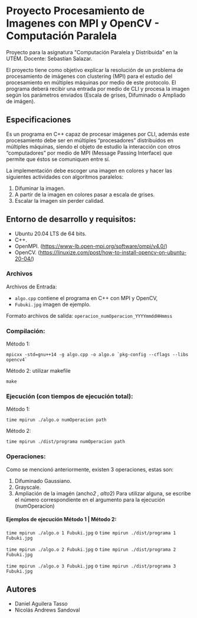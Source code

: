 # Proyecto Procesamiento de Imagenes con MPI y OpenCV - Computación Paralela
Proyecto para la asignatura "Computación Paralela y Distribuida" en la UTEM. Docente: Sebastían Salazar.

El proyecto tiene como objetivo explicar la resolución de un problema de procesamiento de imágenes con clustering (MPI) para el estudio del procesamiento en múltiples máquinas por medio de este protocolo. El programa deberá recibir una entrada por medio de CLI y procesa la imagen según los parámetros enviados (Escala de grises, Difuminado o Ampliado de imágen).

## Especificaciones
Es un programa en C++ capaz de procesar imágenes por CLI, además este procesamiento debe ser en múltiples “procesadores” distribuidos en múltiples máquinas, siendo el objeto de estudio la interacción con otros “computadores” por medio de MPI (Message Passing Interface) que permite que éstos se comuniquen entre sí.

La implementación debe escoger una imagen en colores y hacer las siguientes actividades con algoritmos paralelos:
1) Difuminar la imagen.
2) A partir de la imagen en colores pasar a escala de grises.
3) Escalar la imagen sin perder calidad.

## Entorno de desarrollo y requisitos:
- Ubuntu 20.04 LTS de 64 bits.
- C++.
- OpenMPI. (https://www-lb.open-mpi.org/software/ompi/v4.0/)
- OpenCV. (https://linuxize.com/post/how-to-install-opencv-on-ubuntu-20-04/)

### Archivos
Archivos de Entrada:
- `algo.cpp` contiene el programa en C++ con MPI y OpenCV,
- `Fubuki.jpg` imagen de ejemplo.

Formato archivos de salida:
`operacion_numOperacion_YYYYmmddHHmmss`

### Compilación:
Método 1:
```
mpicxx -std=gnu++14 -g algo.cpp -o algo.o `pkg-config --cflags --libs opencv4`
```

Método 2: utilizar makefile
```
make
```

### Ejecución (con tiempos de ejecución total):
Método 1:
```
time mpirun ./algo.o numOperacion path
```

Método 2:
```
time mpirun ./dist/programa numOperacion path
```

### Operaciones:
Como se mencionó anteriormente, existen 3 operaciones, estas son:
1) Difuminado Gaussiano.
2) Grayscale.
3) Ampliación de la imagén (ancho*2 , alto*2)
Para utilizar alguna, se escribe el número correspondiente en el argumento para la ejecución (numOperacion)

#### Ejemplos de ejecución Método 1 | Método 2:
`time mpirun ./algo.o 1 Fubuki.jpg` o `time mpirun ./dist/programa 1 Fubuki.jpg`

`time mpirun ./algo.o 2 Fubuki.jpg` o `time mpirun ./dist/programa 2 Fubuki.jpg`

`time mpirun ./algo.o 3 Fubuki.jpg` o `time mpirun ./dist/programa 3 Fubuki.jpg`


## Autores
- Daniel Aguilera Tasso
- Nicolás Andrews Sandoval
